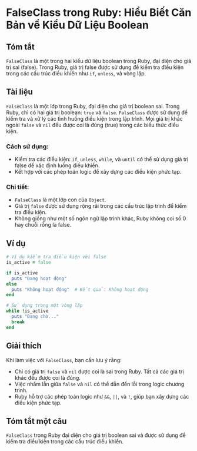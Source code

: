<!--
Meta Description: # FalseClass trong Ruby: Hiểu Biết Căn Bản về Kiểu Dữ Liệu Boolean ## Tóm tắt `FalseClass` là một trong hai kiểu dữ liệu boolean trong Ruby, đại diện ...
Meta Keywords: trong, điều, false, các, ruby
-->

# FalseClass trong Ruby: Hiểu Biết Căn Bản về Kiểu Dữ Liệu Boolean

## Tóm tắt
`FalseClass` là một trong hai kiểu dữ liệu boolean trong Ruby, đại diện cho giá trị sai (false). Trong Ruby, giá trị false được sử dụng để kiểm tra điều kiện trong các cấu trúc điều khiển như `if`, `unless`, và vòng lặp.

## Tài liệu
`FalseClass` là một lớp trong Ruby, đại diện cho giá trị boolean sai. Trong Ruby, chỉ có hai giá trị boolean: `true` và `false`. `FalseClass` được sử dụng để kiểm tra và xử lý các tình huống điều kiện trong lập trình. Mọi giá trị khác ngoài `false` và `nil` đều được coi là đúng (true) trong các biểu thức điều kiện. 

### Cách sử dụng:
- Kiểm tra các điều kiện: `if`, `unless`, `while`, và `until` có thể sử dụng giá trị false để xác định luồng điều khiển.
- Kết hợp với các phép toán logic để xây dựng các điều kiện phức tạp.

### Chi tiết:
- `FalseClass` là một lớp con của `Object`.
- Giá trị `false` được sử dụng rộng rãi trong các cấu trúc lập trình để kiểm tra điều kiện.
- Không giống như một số ngôn ngữ lập trình khác, Ruby không coi số 0 hay chuỗi rỗng là false.

## Ví dụ
```ruby
# Ví dụ kiểm tra điều kiện với false
is_active = false

if is_active
  puts "Đang hoạt động"
else
  puts "Không hoạt động"  # Kết quả: Không hoạt động
end

# Sử dụng trong một vòng lặp
while !is_active
  puts "Đang chờ..."
  break
end
```

## Giải thích
Khi làm việc với `FalseClass`, bạn cần lưu ý rằng:
- Chỉ có giá trị `false` và `nil` được coi là sai trong Ruby. Tất cả các giá trị khác đều được coi là đúng.
- Việc nhầm lẫn giữa `false` và `nil` có thể dẫn đến lỗi trong logic chương trình.
- Ruby hỗ trợ các phép toán logic như `&&`, `||`, và `!`, giúp bạn xây dựng các điều kiện phức tạp.

## Tóm tắt một câu
`FalseClass` trong Ruby đại diện cho giá trị boolean sai và được sử dụng để kiểm tra điều kiện trong các cấu trúc điều khiển.